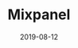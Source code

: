 ---
date: 2019-08-12
url: ""
type: projects
current: true
consulting: true
full: "Mixpanel"
area: "Backend"
retro: false
blurb: "Mixpanel is a user analytics and engagement solution that helps businesses innovate faster with data. We built a Golang integrations library and framework for Mixpanel."
logo: "./assets/mixpanel-logo.png"
semester: "Fall"
year: "2019"
navcolor: "light"
title: "Mixpanel"
---